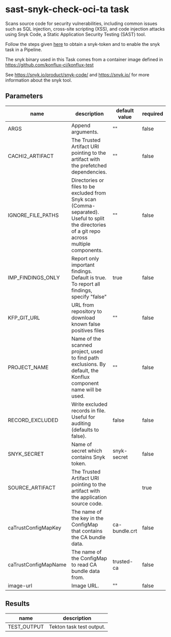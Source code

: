 # sast-snyk-check-oci-ta task

Scans source code for security vulnerabilities, including common issues such as SQL injection, cross-site scripting (XSS), and code injection attacks using Snyk Code, a Static Application Security Testing (SAST) tool.

Follow the steps given [here](https://konflux-ci.dev/docs/how-tos/testing/build/snyk/) to obtain a snyk-token and to enable the snyk task in a Pipeline.

The snyk binary used in this Task comes from a container image defined in https://github.com/konflux-ci/konflux-test

See https://snyk.io/product/snyk-code/ and https://snyk.io/ for more information about the snyk tool.

## Parameters
|name|description|default value|required|
|---|---|---|---|
|ARGS|Append arguments.|""|false|
|CACHI2_ARTIFACT|The Trusted Artifact URI pointing to the artifact with the prefetched dependencies.|""|false|
|IGNORE_FILE_PATHS|Directories or files to be excluded from Snyk scan (Comma-separated). Useful to split the directories of a git repo across multiple components.|""|false|
|IMP_FINDINGS_ONLY|Report only important findings. Default is true. To report all findings, specify "false"|true|false|
|KFP_GIT_URL|URL from repository to download known false positives files|""|false|
|PROJECT_NAME|Name of the scanned project, used to find path exclusions. By default, the Konflux component name will be used.|""|false|
|RECORD_EXCLUDED|Write excluded records in file. Useful for auditing (defaults to false).|false|false|
|SNYK_SECRET|Name of secret which contains Snyk token.|snyk-secret|false|
|SOURCE_ARTIFACT|The Trusted Artifact URI pointing to the artifact with the application source code.||true|
|caTrustConfigMapKey|The name of the key in the ConfigMap that contains the CA bundle data.|ca-bundle.crt|false|
|caTrustConfigMapName|The name of the ConfigMap to read CA bundle data from.|trusted-ca|false|
|image-url|Image URL.|""|false|

## Results
|name|description|
|---|---|
|TEST_OUTPUT|Tekton task test output.|

